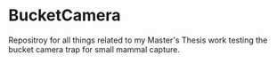 # BucketCamera
Repositroy for all things related to my Master's Thesis work testing the bucket camera trap for small mammal capture. 
